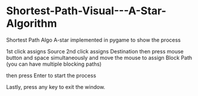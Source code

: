 # Shortest-Path-Visual---A-Star-Algorithm
Shortest Path Algo A-star implemented in pygame to show the process


1st click assigns Source
2nd click assigns Destination
then
press mouse button and space simultaneously and move the mouse to assign Block Path (you can have multiple blocking paths)

then press Enter to start the process


Lastly, press any key to exit the window.
